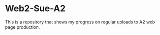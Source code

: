 # Web2-Sue-A2
This is a repository that shows my progress on regular uploads to A2 web page production.
